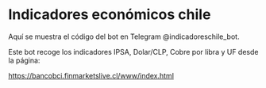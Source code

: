 # Indicadores económicos chile
Aquí se muestra el código del bot en Telegram @indicadoreschile_bot.

Este bot recoge los indicadores IPSA, Dolar/CLP, Cobre por libra y UF desde la página:

https://bancobci.finmarketslive.cl/www/index.html

